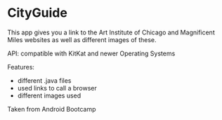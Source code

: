 # CityGuide

This app gives you a link to the Art Institute of Chicago and Magnificent Miles websites as well as different images of these.

API: compatible with KitKat and newer Operating Systems

Features:
- different .java files
- used links to call a browser 
- different images used

Taken from Android Bootcamp
